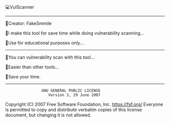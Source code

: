 💻VulScanner
_____________
🔺Creator: FakeSmmile

🔺I make this tool for save time while doing vulnerability scanning...

🔺Use for educational purposes only...
_____________
🔺You can vulnerability scan with this tool...

🔺Easier than other tools...

🔺Save your time.
_____________
                    GNU GENERAL PUBLIC LICENSE
                       Version 3, 29 June 2007

 Copyright (C) 2007 Free Software Foundation, Inc. <https://fsf.org/>
 Everyone is permitted to copy and distribute verbatim copies
 of this license document, but changing it is not allowed.
